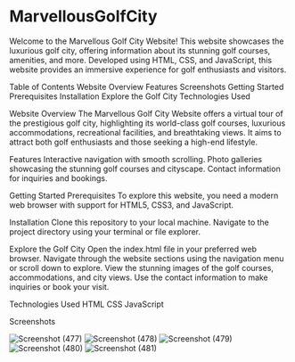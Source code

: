 # MarvellousGolfCity
Welcome to the Marvellous Golf City Website! This website showcases the luxurious golf city, offering information about its stunning golf courses, amenities, and more. Developed using HTML, CSS, and JavaScript, this website provides an immersive experience for golf enthusiasts and visitors.

Table of Contents
Website Overview
Features
Screenshots
Getting Started
Prerequisites
Installation
Explore the Golf City
Technologies Used

Website Overview
The Marvellous Golf City Website offers a virtual tour of the prestigious golf city, highlighting its world-class golf courses, luxurious accommodations, recreational facilities, and breathtaking views. It aims to attract both golf enthusiasts and those seeking a high-end lifestyle.

Features
Interactive navigation with smooth scrolling.
Photo galleries showcasing the stunning golf courses and cityscape.
Contact information for inquiries and bookings.

Getting Started
Prerequisites
To explore this website, you need a modern web browser with support for HTML5, CSS3, and JavaScript.

Installation
Clone this repository to your local machine.
Navigate to the project directory using your terminal or file explorer.

Explore the Golf City
Open the index.html file in your preferred web browser.
Navigate through the website sections using the navigation menu or scroll down to explore.
View the stunning images of the golf courses, accommodations, and city views.
Use the contact information to make inquiries or book your visit.

Technologies Used
HTML
CSS
JavaScript

Screenshots

![Screenshot (477)](https://github.com/085Sak/MarvellousGolfCityProject/assets/76028688/44472e4d-1bc8-483b-99fd-269da46c24ec)
![Screenshot (478)](https://github.com/085Sak/MarvellousGolfCityProject/assets/76028688/1041c784-66cd-41ab-b78d-05bf662a032a)
![Screenshot (479)](https://github.com/085Sak/MarvellousGolfCityProject/assets/76028688/28998ad8-d6b6-4162-a149-0c7464683452)
![Screenshot (480)](https://github.com/085Sak/MarvellousGolfCityProject/assets/76028688/7b4351d8-8f76-45a3-aa33-bca45eb8c5fd)
![Screenshot (481)](https://github.com/085Sak/MarvellousGolfCityProject/assets/76028688/e59c6c38-e1cd-4aa7-9d6b-efe44ce0a05c)
